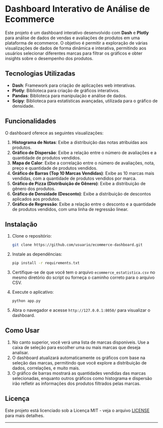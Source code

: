 # Dashboard Interativo de Análise de Ecommerce

Este projeto é um dashboard interativo desenvolvido com **Dash** e **Plotly** para análise de dados de vendas e avaliações de produtos em uma plataforma de ecommerce. O objetivo é permitir a exploração de várias visualizações de dados de forma dinâmica e interativa, permitindo aos usuários selecionar diferentes marcas para filtrar os gráficos e obter insights sobre o desempenho dos produtos.

## Tecnologias Utilizadas

- **Dash**: Framework para criação de aplicações web interativas.
- **Plotly**: Biblioteca para criação de gráficos interativos.
- **Pandas**: Biblioteca para manipulação e análise de dados.
- **Scipy**: Biblioteca para estatísticas avançadas, utilizada para o gráfico de densidade.

## Funcionalidades

O dashboard oferece as seguintes visualizações:

1. **Histograma de Notas**: Exibe a distribuição das notas atribuídas aos produtos.
2. **Gráfico de Dispersão**: Exibe a relação entre o número de avaliações e a quantidade de produtos vendidos.
3. **Mapa de Calor**: Exibe a correlação entre o número de avaliações, nota, preço e quantidade de produtos vendidos.
4. **Gráfico de Barras (Top 10 Marcas Vendidas)**: Exibe as 10 marcas mais vendidas, com a quantidade de produtos vendidos por marca.
5. **Gráfico de Pizza (Distribuição de Gênero)**: Exibe a distribuição de gênero dos produtos.
6. **Gráfico de Densidade (Desconto)**: Exibe a distribuição de descontos aplicados aos produtos.
7. **Gráfico de Regressão**: Exibe a relação entre o desconto e a quantidade de produtos vendidos, com uma linha de regressão linear.

## Instalação

1. Clone o repositório:
   ```bash
   git clone https://github.com/usuario/ecommerce-dashboard.git
   ```

2. Instale as dependências:
   ```bash
   pip install -r requirements.txt
   ```

3. Certifique-se de que você tem o arquivo `ecommerce_estatistica.csv` no mesmo diretório do script ou forneça o caminho correto para o arquivo CSV.

4. Execute o aplicativo:
   ```bash
   python app.py
   ```

5. Abra o navegador e acesse `http://127.0.0.1:8050/` para visualizar o dashboard.

## Como Usar

1. No canto superior, você verá uma lista de marcas disponíveis. Use a caixa de seleção para escolher uma ou mais marcas que deseja analisar.
2. O dashboard atualizará automaticamente os gráficos com base na seleção das marcas, permitindo que você explore a distribuição de dados, correlações, e muito mais.
3. O gráfico de barras mostrará as quantidades vendidas das marcas selecionadas, enquanto outros gráficos como histograma e dispersão irão refletir as informações dos produtos filtrados pelas marcas.


## Licença

Este projeto está licenciado sob a Licença MIT - veja o arquivo [LICENSE](LICENSE) para mais detalhes.

---
